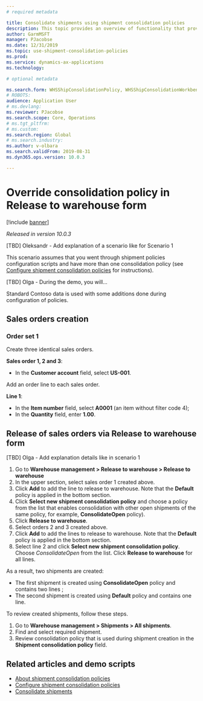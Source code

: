 ```yaml
---
# required metadata

title: Consolidate shipments using shipment consolidation policies
description: This topic provides an overview of functionality that provides use of shipment consolidation policies.
author: GarmMSFT
manager: PJacobse
ms.date: 12/31/2019
ms.topic: use-shipment-consolidation-policies
ms.prod:
ms.service: dynamics-ax-applications
ms.technology:

# optional metadata

ms.search.form: WHSShipConsolidationPolicy, WHSShipConsolidationWorkbench
# ROBOTS:
audience: Application User
# ms.devlang:
ms.reviewer: PJacobse
ms.search.scope: Core, Operations
# ms.tgt_pltfrm:
# ms.custom:
ms.search.region: Global
# ms.search.industry:
ms.author: v-olbara
ms.search.validFrom: 2019-08-31
ms.dyn365.ops.version: 10.0.3

---
```


# Override consolidation policy in Release to warehouse form

[!include [banner](../includes/banner.md)]

*Released in version 10.0.3*

[TBD] Oleksandr - Add explanation of a scenario like for Scenario 1

This scenario assumes that you went through shipment policies configuration scripts and have more than one consolidation policy (see [Configure shipment consolidation policies](../warehousing/configure-shipment-consolidation-policies.md) for instructions).

[TBD] Olga - During the demo, you will...

Standard Contoso data is used with some additions done during configuration of policies.

## Sales orders creation

### Order set 1

Create three identical sales orders.

**Sales order 1, 2 and 3**:

- In the **Customer account** field, select **US-001**.

Add an order line to each sales order.

**Line 1**:

- In the **Item number** field, select **A0001** (an item without filter code 4);
- In the **Quantity** field, enter **1.00**.

## Release of sales orders via Release to warehouse form

[TBD] Olga - Add explanation details like in scenario 1

1. Go to **Warehouse management > Release to warehouse > Release to warehouse**
1. In the upper section, select sales order 1 created above.
1. Click **Add** to add the line to release to warehouse. Note that the **Default** policy is applied in the bottom section.
1. Click **Select new shipment consolidation policy** and choose a policy from the list that enables consolidation with other open shipments of the same policy, for example, **ConsolidateOpen** policy).
1. Click **Release to warehouse**.
1. Select orders 2 and 3 created above.
1. Click **Add** to add the lines to release to warehouse. Note that the **Default** policy is applied in the bottom section.
1. Select line 2 and click **Select new shipment consolidation policy**. Choose _ConsolidateOpen_ from the list.
Click **Release to warehouse** for all lines.

As a result, two shipments are created:

- The first shipment is created using **ConsolidateOpen** policy and contains two lines ;
- The second shipment is created using **Default** policy and contains one line.

To review created shipments, follow these steps.

1. Go to **Warehouse management > Shipments > All shipments**.
1. Find and select required shipment.
1. Review consolidation policy that is used during shipment creation in the **Shipment consolidation policy** field.

## Related articles and demo scripts

- [About shipment consolidation policies](../warehousing/about-shipment-consolidation-policies.md)  
- [Configure shipment consolidation policies](../warehousing/configure-shipment-consolidation-policies.md)
- [Consolidate shipments](../warehousing/consolidate-shipments.md)
